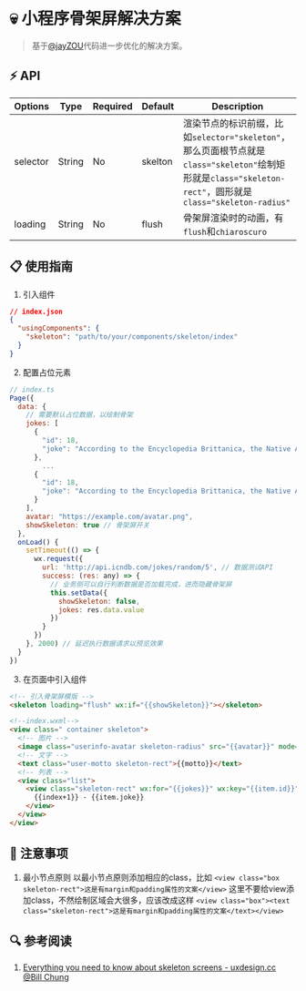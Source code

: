# 💀 小程序骨架屏解决方案
> 基于[@jayZOU](https://github.com/jayZOU/skeleton)代码进一步优化的解决方案。

## ⚡️ API

| Options  | Type   | Required | Default | Description                                                                                                                                                               |
| -------- | ------ | -------- | ------- | ------------------------------------------------------------------------------------------------------------------------------------------------------------------------- |
| selector | String | No       | skelton | 渲染节点的标识前缀，比如```selector="skeleton"```，那么页面根节点就是```class="skeleton"```绘制矩形就是```class="skeleton-rect"```，圆形就是```class="skeleton-radius"``` |
| loading  | String | No       | flush   | 骨架屏渲染时的动画，有`flush`和`chiaroscuro`                                                                                                                              |

## 📋 使用指南
1. 引入组件
```json
// index.json
{
  "usingComponents": {
    "skeleton": "path/to/your/components/skeleton/index"
  }
}
```

2. 配置占位元素
```js
// index.ts
Page({
  data: {
    // 需要默认占位数据，以绘制骨架
    jokes: [
      {
        "id": 18,
        "joke": "According to the Encyclopedia Brittanica, the Native American &quot"
      },
        ...
      {
        "id": 18,
        "joke": "According to the Encyclopedia Brittanica, the Native American &quot"
      }
    ],
    avatar: "https://example.com/avatar.png",
    showSkeleton: true // 骨架屏开关
  },
  onLoad() {
    setTimeout(() => {
      wx.request({
        url: 'http://api.icndb.com/jokes/random/5', // 数据测试API
        success: (res: any) => {
          // 业务侧可以自行判断数据是否加载完成，进而隐藏骨架屏
          this.setData({
            showSkeleton: false,
            jokes: res.data.value
          })
        }
      })
    }, 2000) // 延迟执行数据请求以预览效果
  }
})
```

3. 在页面中引入组件
```html
<!-- 引入骨架屏模版 -->
<skeleton loading="flush" wx:if="{{showSkeleton}}"></skeleton>

<!--index.wxml-->
<view class=" container skeleton">
  <!-- 图片 -->
  <image class="userinfo-avatar skeleton-radius" src="{{avatar}}" mode="cover"></image>
  <!-- 文字 -->
  <text class="user-motto skeleton-rect">{{motto}}</text>
  <!-- 列表 -->
  <view class="list">
    <view class="skeleton-rect" wx:for="{{jokes}}" wx:key="{{item.id}}">
      {{index+1}} - {{item.joke}}
    </view>
  </view>
</view>
```

## 🎨 注意事项
1. 最小节点原则
以最小节点原则添加相应的class，比如
`<view class="box skeleton-rect">这是有margin和padding属性的文案</view>`
这里不要给view添加class，不然绘制区域会大很多，应该改成这样
`<view class="box"><text class="skeleton-rect">这是有margin和padding属性的文案</text></view>`


## 🔍 参考阅读
1. [Everything you need to know about skeleton screens - uxdesign.cc @Bill Chung ](https://uxdesign.cc/what-you-should-know-about-skeleton-screens-a820c45a571a) 